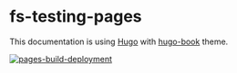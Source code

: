 # fs-testing-pages

This documentation is using [Hugo](https://gohugo.io/) with [hugo-book](https://hugo-book-demo.netlify.app/) theme. 


[![pages-build-deployment](https://github.com/fedesilvaponte/fs-testing-pages/actions/workflows/pages/pages-build-deployment/badge.svg?branch=main)](https://github.com/fedesilvaponte/fs-testing-pages/actions/workflows/pages/pages-build-deployment)
